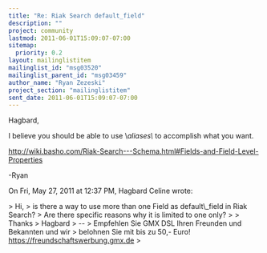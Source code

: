 ```yaml
---
title: "Re: Riak Search default_field"
description: ""
project: community
lastmod: 2011-06-01T15:09:07-07:00
sitemap:
  priority: 0.2
layout: mailinglistitem
mailinglist_id: "msg03520"
mailinglist_parent_id: "msg03459"
author_name: "Ryan Zezeski"
project_section: "mailinglistitem"
sent_date: 2011-06-01T15:09:07-07:00
---
```



Hagbard,

I believe you should be able to use \\_aliases\\_ to accomplish what you want.

http://wiki.basho.com/Riak-Search---Schema.html#Fields-and-Field-Level-Properties

-Ryan

On Fri, May 27, 2011 at 12:37 PM, Hagbard Celine  wrote:

&gt; Hi,
&gt; is there a way to use more than one Field as default\\_field in Riak Search?
&gt; Are there specific reasons why it is limited to one only?
&gt;
&gt; Thanks
&gt; Hagbard
&gt; --
&gt; Empfehlen Sie GMX DSL Ihren Freunden und Bekannten und wir
&gt; belohnen Sie mit bis zu 50,- Euro! https://freundschaftswerbung.gmx.de
&gt;

